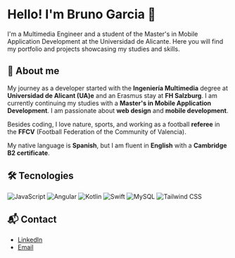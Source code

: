 # Hello! I'm Bruno Garcia 👋

I'm a Multimedia Engineer and a student of the Master's in Mobile Application Development at the Universidad de Alicante. Here you will find my portfolio and projects showcasing my studies and skills.

## 🌱 About me

My journey as a developer started with the **Ingeniería Multimedia** degree at **Universidad de Alicant (UA)e** and an Erasmus stay at **FH Salzburg**. I am currently continuing my studies with a **Master's in Mobile Application Development**. I am passionate about **web design** and **mobile development**. 

Besides coding, I love nature, sports, and working as a football **referee** in the **FFCV** (Football Federation of the Community of Valencia). 

My native language is **Spanish**, but I am fluent in **English** with a **Cambridge B2 certificate**.


## 🛠️ Tecnologies

![JavaScript](https://img.shields.io/badge/-JavaScript-F7DF1E?logo=javascript&logoColor=black&style=for-the-badge) ![Angular](https://img.shields.io/badge/-Angular-DD0031?logo=angular&logoColor=white&style=for-the-badge) ![Kotlin](https://img.shields.io/badge/-Kotlin-7F52FF?logo=kotlin&logoColor=white&style=for-the-badge) ![Swift](https://img.shields.io/badge/-Swift-FA7343?logo=swift&logoColor=white&style=for-the-badge) ![MySQL](https://img.shields.io/badge/-MySQL-4479A1?logo=mysql&logoColor=white&style=for-the-badge) ![Tailwind CSS](https://img.shields.io/badge/-Tailwind%20CSS-06B6D4?logo=tailwind-css&logoColor=white&style=for-the-badge)

## 📬 Contact

- [LinkedIn](https://www.linkedin.com/in/escudero-bruno/)
- [Email](mailto:bruno2412001@gmail.com)


